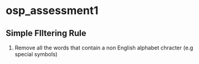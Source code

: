 # osp_assessment1

## Simple FIltering Rule
1. Remove all the words that contain a non English alphabet chracter (e.g special symbols)
